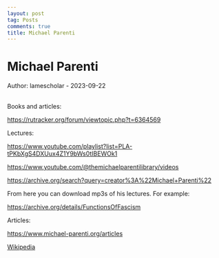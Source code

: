 ```yaml
---
layout: post
tag: Posts
comments: true
title: Michael Parenti
---
```


# Michael Parenti

Author: lamescholar - 2023-09-22
<br><br>

Books and articles:

<https://rutracker.org/forum/viewtopic.php?t=6364569>

Lectures:

<https://www.youtube.com/playlist?list=PLA-tPKbXgS4DXUux4Z1Y9bWs0tIBEWOk1>

<https://www.youtube.com/@themichaelparentilibrary/videos>

<https://archive.org/search?query=creator%3A%22Michael+Parenti%22>

From here you can download mp3s of his lectures. For example:

<https://archive.org/details/FunctionsOfFascism>

Articles:

<https://www.michael-parenti.org/articles>

[Wikipedia](https://ru.wikipedia.org/wiki/%D0%9F%D0%B0%D1%80%D0%B5%D0%BD%D1%82%D0%B8,_%D0%9C%D0%B0%D0%B9%D0%BA%D0%BB)